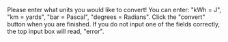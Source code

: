 Please enter what units you would like to convert! You can enter: "kWh = J", "km = yards", "bar = Pascal", "degrees = Radians".
Click the "convert" button when you are finished. 
If you do not input one of the fields correctly, the top input box will read, "error".
